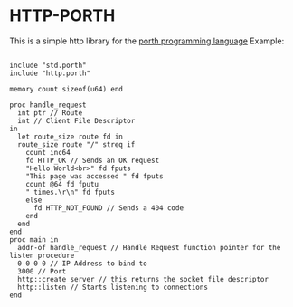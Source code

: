 # HTTP-PORTH

This is a simple http library for the [porth programming language](https://gitlab.com/tsoding/porth)
Example:
```

include "std.porth"
include "http.porth"

memory count sizeof(u64) end

proc handle_request
  int ptr // Route
  int // Client File Descriptor 
in 
  let route_size route fd in
  route_size route "/" streq if
    count inc64
    fd HTTP_OK // Sends an OK request
    "Hello World<br>" fd fputs
    "This page was accessed " fd fputs
    count @64 fd fputu
    " times.\r\n" fd fputs
    else
      fd HTTP_NOT_FOUND // Sends a 404 code
    end
  end
end
proc main in
  addr-of handle_request // Handle Request function pointer for the listen procedure
  0 0 0 0 // IP Address to bind to
  3000 // Port
  http::create_server // this returns the socket file descriptor
  http::listen // Starts listening to connections
end
```
